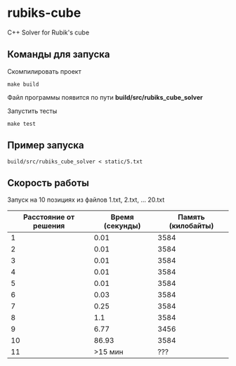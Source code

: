 # rubiks-cube
C++ Solver for Rubik's cube

## Команды для запуска

Скомпилировать проект
```
make build
```
Файл программы появится по пути **build/src/rubiks_cube_solver**

Запустить тесты
```
make test
```

## Пример запуска

```
build/src/rubiks_cube_solver < static/5.txt 
```

## Скорость работы

Запуск на 10 позициях из файлов 1.txt, 2.txt, ... 20.txt

| Расстояние от решения  | Время (секунды)  | Память (килобайты) |
|------------------------|------------------|--------------------|
| 1                      | 0.01             | 3584               |
| 2                      | 0.01             | 3584               |
| 3                      | 0.01             | 3584               |
| 4                      | 0.01             | 3584               |
| 5                      | 0.01             | 3584               |
| 6                      | 0.03             | 3584               |
| 7                      | 0.25             | 3584               |
| 8                      | 1.1              | 3584               |
| 9                      | 6.77             | 3456               |
| 10                     | 86.93            | 3584               |
| 11                     | >15 мин          | ???                |